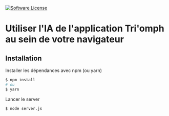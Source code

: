 [![Software License](https://img.shields.io/badge/license-MIT-brightgreen.svg?style=flat-square)](LICENSE)

# Utiliser l'IA de l'application Tri'omph au sein de votre navigateur

## Installation 

Installer les dépendances avec npm (ou yarn)
```sh
$ npm install
# ou
$ yarn
```

Lancer le server
```sh
$ node server.js
```